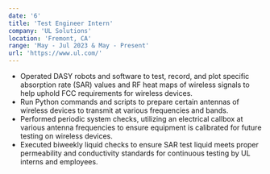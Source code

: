 ```yaml
---
date: '6'
title: 'Test Engineer Intern'
company: 'UL Solutions'
location: 'Fremont, CA'
range: 'May - Jul 2023 & May - Present'
url: 'https://www.ul.com/'
---
```


- Operated DASY robots and software to test, record, and plot specific absorption rate (SAR) values and RF heat maps of wireless signals to help uphold FCC requirements for wireless devices.
- Run Python commands and scripts to prepare certain antennas of wireless devices to transmit at various frequencies and bands.
- Performed periodic system checks, utilizing an electrical callbox at various antenna frequencies to ensure equipment is calibrated for future testing on wireless devices.
- Executed biweekly liquid checks to ensure SAR test liquid meets proper permeability and conductivity standards for continuous testing by UL interns and employees.
